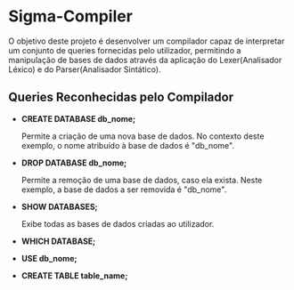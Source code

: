 # Sigma-Compiler
O objetivo deste projeto é desenvolver um compilador capaz de interpretar um conjunto de queries fornecidas pelo utilizador, permitindo a manipulação de bases de dados através da aplicação do Lexer(Analisador Léxico) e do Parser(Analisador Sintático).

  ## Queries Reconhecidas pelo Compilador
- **CREATE DATABASE db_nome;**

  Permite a criação de uma nova base de dados. No contexto deste exemplo, o nome atribuído à base de dados é "db_nome".
- **DROP DATABASE db_nome;**

  Permite a remoção de uma base de dados, caso ela exista. Neste exemplo, a base de dados a ser removida é "db_nome".
- **SHOW DATABASES;**
  
  Exibe todas as bases de dados criadas ao utilizador.
- **WHICH DATABASE;**
- **USE db_nome;**
- **CREATE TABLE table_name;**



  
